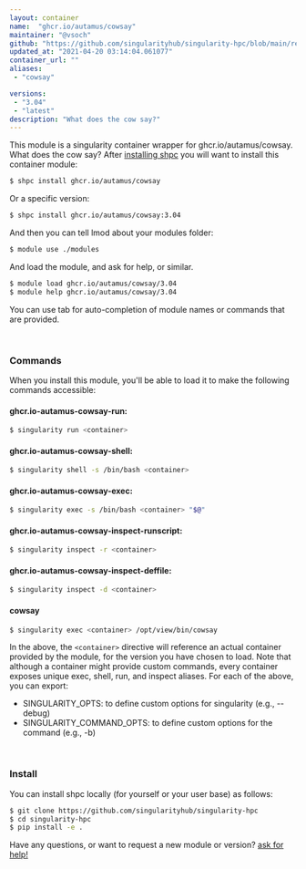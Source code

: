 ```yaml
---
layout: container
name:  "ghcr.io/autamus/cowsay"
maintainer: "@vsoch"
github: "https://github.com/singularityhub/singularity-hpc/blob/main/registry/ghcr.io/autamus/cowsay/container.yaml"
updated_at: "2021-04-20 03:14:04.061077"
container_url: ""
aliases:
 - "cowsay"

versions:
 - "3.04"
 - "latest"
description: "What does the cow say?"
---
```


This module is a singularity container wrapper for ghcr.io/autamus/cowsay.
What does the cow say?
After [installing shpc](#install) you will want to install this container module:

```bash
$ shpc install ghcr.io/autamus/cowsay
```

Or a specific version:

```bash
$ shpc install ghcr.io/autamus/cowsay:3.04
```

And then you can tell lmod about your modules folder:

```bash
$ module use ./modules
```

And load the module, and ask for help, or similar.

```bash
$ module load ghcr.io/autamus/cowsay/3.04
$ module help ghcr.io/autamus/cowsay/3.04
```

You can use tab for auto-completion of module names or commands that are provided.

<br>

### Commands

When you install this module, you'll be able to load it to make the following commands accessible:

#### ghcr.io-autamus-cowsay-run:

```bash
$ singularity run <container>
```

#### ghcr.io-autamus-cowsay-shell:

```bash
$ singularity shell -s /bin/bash <container>
```

#### ghcr.io-autamus-cowsay-exec:

```bash
$ singularity exec -s /bin/bash <container> "$@"
```

#### ghcr.io-autamus-cowsay-inspect-runscript:

```bash
$ singularity inspect -r <container>
```

#### ghcr.io-autamus-cowsay-inspect-deffile:

```bash
$ singularity inspect -d <container>
```


#### cowsay
       
```bash
$ singularity exec <container> /opt/view/bin/cowsay
```



In the above, the `<container>` directive will reference an actual container provided
by the module, for the version you have chosen to load. Note that although a container
might provide custom commands, every container exposes unique exec, shell, run, and
inspect aliases. For each of the above, you can export:

 - SINGULARITY_OPTS: to define custom options for singularity (e.g., --debug)
 - SINGULARITY_COMMAND_OPTS: to define custom options for the command (e.g., -b)

<br>
  
### Install

You can install shpc locally (for yourself or your user base) as follows:

```bash
$ git clone https://github.com/singularityhub/singularity-hpc
$ cd singularity-hpc
$ pip install -e .
```

Have any questions, or want to request a new module or version? [ask for help!](https://github.com/singularityhub/singularity-hpc/issues)